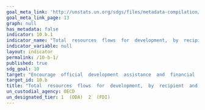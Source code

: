 ```yaml
---
goal_meta_link: 'http://unstats.un.org/sdgs/files/metadata-compilation/Metadata-Goal-10.pdf'
goal_meta_link_page: 13
graph: null
has_metadata: false
indicator: 10.b.1
indicator_name: "Total  resources  flows  for  development,  by  recipient  and  donor  countries  and  type  of  flow  (e.g.  official  development  assistance,  foreign  direct  investment  and  other  flows)"
indicator_variable: null
layout: indicator
permalink: /10-b-1/
published: true  
sdg_goal: 10
target: "Encourage  official  development  assistance  and  financial  flows,  including  foreign  direct  investment,  to  States  where  the  need  is  greatest,  in  particular  least  developed  countries,  African  countries,  Small  Island  developing  States  and  landlocked  developing  countries,  in  accordance  with  their  national  plans  and  programmes."
target_id: 10.b
title: "Total  resources  flows  for  development,  by  recipient  and  donor  countries  and  type  of  flow  (e.g.  official  development  assistance,  foreign  direct  investment  and  other  flows)"
un_custodial_agency: OECD
un_designated_tier: 1  (ODA)  2  (FDI)
---
```

